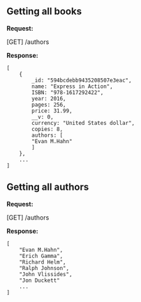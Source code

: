 ## Getting all books

**Request:**

[GET] /authors

**Response:**

```
[
    {
        _id: "594bcdebb9435208507e3eac",
        name: "Express in Action",
        ISBN: "978-1617292422",
        year: 2016,
        pages: 256,
        price: 31.99,
        __v: 0,
        currency: "United States dollar",
        copies: 8,
        authors: [
        "Evan M.Hahn"
        ]
    },
    ...
]
```

## Getting all authors

**Request:**

[GET] /authors

**Response:**

```
[
    "Evan M.Hahn",
    "Erich Gamma",
    "Richard Helm",
    "Ralph Johnson",
    "John Vlissides",
    "Jon Duckett"
    ...
]
```